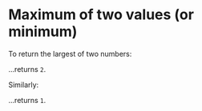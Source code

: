 ﻿# Maximum of two values (or minimum)

To return the largest of two numbers:

  [Math]::Max(1,2)

...returns `2`.

Similarly:

  [Math]::Max(1,2)

...returns `1`.
